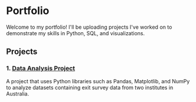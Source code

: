 # Portfolio

Welcome to my portfolio! I'll be uploading projects I've worked on to demonstrate my skills in Python, SQL, and visualizations.

## Projects

### 1. [Data Analysis Project](https://github.com/kageraghty/Portfolio/blob/main/Employee%20Exit%20Survey%20Analysis.ipynb)
A project that uses Python libraries such as Pandas, Matplotlib, and NumPy to analyze datasets containing exit survey data from two institutes in Australia.
